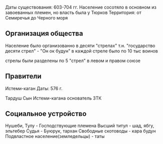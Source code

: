Даты существования: 603-704 гг.
Население сосотяло в основном из завоеванных племен, но власть была у Тюрков
Территория: от Семиречья до Черного моря

Организация общества
--
Население было организованно в десяти "стрелах"
т.н. "государство десяти стрел" - "Он ок будун"
в каждой стреле было по 10 тыс воинов

стрелы были разделены по 5 "стрел" в левом и правом союзе

Правители
--
Истеми-каган
Даты: 576 г.

Тардуш
Сын Истеми-кагана
основатель ЗТК

Социальное устройство
--
Нушеби, Тулу - Господствующие племена
Высший титул - шад, ябгу, эльтебер
Судья - Буюрук, тархан
Свободные скотоводы - кара будун
Подвластное население(земледельцы) - таты

